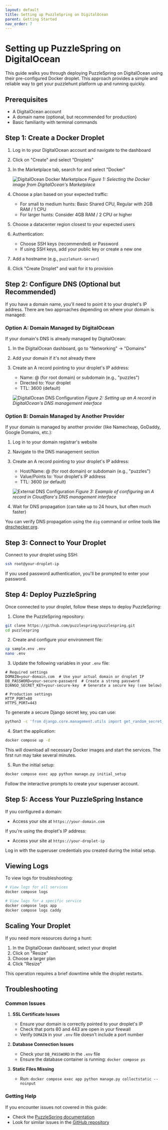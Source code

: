 ```yaml
---
layout: default
title: Setting up PuzzleSpring on DigitalOcean
parent: Getting Started
nav_order: 7
---
```


# Setting up PuzzleSpring on DigitalOcean

This guide walks you through deploying PuzzleSpring on DigitalOcean using their pre-configured Docker droplet. This approach provides a simple and reliable way to get your puzzlehunt platform up and running quickly.

## Prerequisites

- A DigitalOcean account
- A domain name (optional, but recommended for production)
- Basic familiarity with terminal commands

## Step 1: Create a Docker Droplet

1. Log in to your DigitalOcean account and navigate to the dashboard
2. Click on "Create" and select "Droplets"
3. In the Marketplace tab, search for and select "Docker"

   ![DigitalOcean Docker Marketplace](img_docker_image.png)
   *Figure 1: Selecting the Docker image from DigitalOcean's Marketplace*

4. Choose a plan based on your expected traffic:
   - For small to medium hunts: Basic Shared CPU, Regular with 2GB RAM / 1 CPU
   - For larger hunts: Consider 4GB RAM / 2 CPU or higher

5. Choose a datacenter region closest to your expected users

6. Authentication:
   - Choose SSH keys (recommended) or Password
   - If using SSH keys, add your public key or create a new one

7. Add a hostname (e.g., `puzzlehunt-server`)

8. Click "Create Droplet" and wait for it to provision

## Step 2: Configure DNS (Optional but Recommended)

If you have a domain name, you'll need to point it to your droplet's IP address. There are two approaches depending on where your domain is managed:

### Option A: Domain Managed by DigitalOcean

If your domain's DNS is already managed by DigitalOcean:

1. In the DigitalOcean dashboard, go to "Networking" → "Domains"
2. Add your domain if it's not already there
3. Create an A record pointing to your droplet's IP address:
   - Name: @ (for root domain) or subdomain (e.g., "puzzles")
   - Directed to: Your droplet
   - TTL: 3600 (default)

   ![DigitalOcean DNS Configuration](img_digitalocean_dns.png)
   *Figure 2: Setting up an A record in DigitalOcean's DNS management interface*

### Option B: Domain Managed by Another Provider

If your domain is managed by another provider (like Namecheap, GoDaddy, Google Domains, etc.):

1. Log in to your domain registrar's website
2. Navigate to the DNS management section
3. Create an A record pointing to your droplet's IP address:
   - Host/Name: @ (for root domain) or subdomain (e.g., "puzzles")
   - Value/Points to: Your droplet's IP address
   - TTL: 3600 (or default)

   ![External DNS Configuration](img_cloudflare_dns.png)
   *Figure 3: Example of configuring an A record in Cloudflare's DNS management interface*

4. Wait for DNS propagation (can take up to 24 hours, but often much faster)

You can verify DNS propagation using the `dig` command or online tools like [dnschecker.org](https://dnschecker.org).

## Step 3: Connect to Your Droplet

Connect to your droplet using SSH:

```bash
ssh root@your-droplet-ip
```

If you used password authentication, you'll be prompted to enter your password.

## Step 4: Deploy PuzzleSpring

Once connected to your droplet, follow these steps to deploy PuzzleSpring:

1. Clone the PuzzleSpring repository:

```bash
git clone https://github.com/puzzlespring/puzzlespring.git
cd puzzlespring
```

2. Create and configure your environment file:

```bash
cp sample.env .env
nano .env
```

3. Update the following variables in your `.env` file:

```
# Required settings
DOMAIN=your-domain.com  # Use your actual domain or droplet IP
DB_PASSWORD=your-secure-password  # Create a strong password
DJANGO_SECRET_KEY=your-secure-key  # Generate a secure key (see below)

# Production settings
HTTP_PORT=80
HTTPS_PORT=443
```

To generate a secure Django secret key, you can use:

```bash
python3 -c 'from django.core.management.utils import get_random_secret_key; print(get_random_secret_key())'
```

4. Start the application:

```bash
docker compose up -d
```

This will download all necessary Docker images and start the services. The first run may take several minutes.

5. Run the initial setup:

```bash
docker compose exec app python manage.py initial_setup
```

Follow the interactive prompts to create your superuser account.

## Step 5: Access Your PuzzleSpring Instance

If you configured a domain:
- Access your site at `https://your-domain.com`

If you're using the droplet's IP address:
- Access your site at `https://your-droplet-ip`

Log in with the superuser credentials you created during the initial setup.

## Viewing Logs

To view logs for troubleshooting:

```bash
# View logs for all services
docker compose logs

# View logs for a specific service
docker compose logs app
docker compose logs caddy
```

## Scaling Your Droplet

If you need more resources during a hunt:

1. In the DigitalOcean dashboard, select your droplet
2. Click on "Resize"
3. Choose a larger plan
4. Click "Resize"

This operation requires a brief downtime while the droplet restarts.

## Troubleshooting

### Common Issues

1. **SSL Certificate Issues**
   - Ensure your domain is correctly pointed to your droplet's IP
   - Check that ports 80 and 443 are open in your firewall
   - Verify `DOMAIN` in your `.env` file doesn't include a port number

2. **Database Connection Issues**
   - Check your `DB_PASSWORD` in the `.env` file
   - Ensure the database container is running: `docker compose ps`

3. **Static Files Missing**
   - Run: `docker compose exec app python manage.py collectstatic --noinput`

### Getting Help

If you encounter issues not covered in this guide:

- Check the [PuzzleSpring documentation](https://www.puzzlespring.com/docs)
- Look for similar issues in the [GitHub repository](https://github.com/puzzlespring/puzzlespring/issues)

